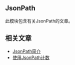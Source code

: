 ## JsonPath

此模块包含有关JsonPath的文章。

## 相关文章

+ [JsonPath简介](docs/JsonPath简介.md)
+ [使用JsonPath计数](docs/使用JsonPath计数.md)
